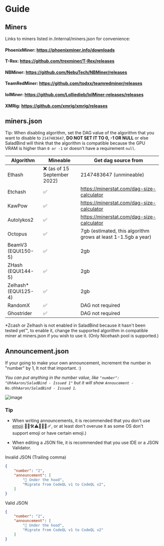 # Guide

## Miners
Links to miners listed in /internal/miners.json for convenience:

#### PhoenixMiner: https://phoenixminer.info/downloads
#### T-Rex: https://github.com/trexminer/T-Rex/releases
#### NBMiner: https://github.com/NebuTech/NBMiner/releases
#### TeamRedMiner: https://github.com/todxx/teamredminer/releases
#### lolMiner: https://github.com/Lolliedieb/lolMiner-releases/releases
#### XMRig: https://github.com/xmrig/xmrig/releases

## miners.json
Tip: When disabling algorithm, set the DAG value of the algorithm that you want to disable to `2147483647`, **DO NOT SET IT TO 0, -1 OR NULL** or else SaladBind will think that the algorithm is compatible because the GPU VRAM is higher than `0 or -1` or doesn't have a requirement `null`.

Algorithm  | Mineable | Get dag source from |
| ------------- | ------------- | ------------- |
| Ethash  | ❌ (as of 15 September 2022) | 2147483647 (unmineable)
| Etchash |  ✅ | https://minerstat.com/dag-size-calculator
| KawPow |  ✅ | https://minerstat.com/dag-size-calculator
| Autolykos2 | ✅ | https://minerstat.com/dag-size-calculator
| Octopus | ✅ | 7gb (estimated, this algorithm grows at least 1-1.5gb a year)
| BeamV3 (EQUI150-5)| ✅ | 2gb
| ZHash (EQUI144-5) | ✅ | 2gb
| Zelhash* (EQUI125-4) | ✅ | 2gb
| RandomX | ✅ | DAG not required
| Ghostrider | ✅ | DAG not required

*Zcash or Zelhash is not enabled in SaladBind because it hasn't been tested yet™️, to enable it, change the supported algorithm in compatible miner at miners.json if you wish to use it. (Only Nicehash pool is supported.)

## Announcement.json
If your going to make your own announcement, increment the number in "number" by 1, It not that important. :)

*You can put anything in the number value, like `"number": "UhhAaron/SaladBind - Issued 1"` but it will show `Annoucement - No.UhhAaron/SaladBind - Issued 1`.*

![image](https://user-images.githubusercontent.com/93124920/191002509-8ec5dca1-c722-498d-86c6-efcaae099c89.png)

### Tip
* When writing announcements, it is recommended that you don't use [emoji](https://en.wikipedia.org/wiki/Emoji) 🔧📜🛠️⚠️🎉✅🐛🩹, or at least don't overuse it as some OS don't support emoji or have certain emoji.)

* When editing a JSON file, it is recommended that you use IDE or a JSON Validator.

Invalid JSON (Trailing comma)
```json
{
    "number": "2",
    "announcement": [
        "🔧 Under the hood",
        "Migrate from CodeQL v1 to CodeQL v2",
    ]
}

```
Valid JSON
```json
{
    "number": "2",
    "announcement": [
        "🔧 Under the hood",
        "Migrate from CodeQL v1 to CodeQL v2"
    ]
}

```
